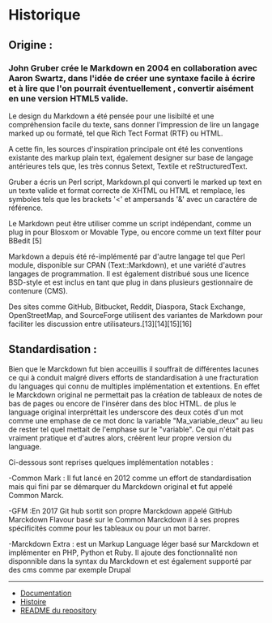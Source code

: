 
# Historique
## Origine :
### John Gruber crée le Markdown en 2004 en collaboration avec Aaron Swartz, dans l'idée de créer une syntaxe  facile à écrire et à lire que l'on pourrait éventuellement , convertir aisément en une version HTML5 valide.

Le design du Markdown a été pensée pour une lisibilté et une compréhension facile du texte, sans donner l'impression de lire un langage marked up ou formaté, tel que Rich Tect Format (RTF) ou HTML.
 
A cette fin, les sources d'inspiration principale ont été les conventions existante des markup plain text, également designer sur base de langage antérieures tels que, les très connus Setext, Textile et reStructuredText.

Gruber a écris un Perl script, Markdown.pl qui converti le marked up text en un texte valide et format correcte de XHTML ou HTML et  remplace, les symboles tels que les brackets '<' et ampersands '&' avec un caractére de référence.

Le Markdown peut être utiliser comme un script indépendant, comme un plug in pour Blosxom or Movable Type, ou encore comme un text filter pour BBedit [5]

Markdown a depuis été ré-implémenté par d'autre langage tel que Perl module, disponible sur CPAN (Text::Markdown), et une variété d'autres langages de programmation.
Il est également distribué sous une licence BSD-style et est inclus en tant que plug in dans plusieurs gestionnaire de contenure (CMS).

Des sites comme  GitHub, Bitbucket, Reddit, Diaspora, Stack Exchange, OpenStreetMap, and SourceForge utilisent des variantes de Markdown pour faciliter les discussion entre utilisateurs.[13][14][15][16]


## Standardisation :

Bien que le Marckdown fut bien acceuillis il souffrait de différentes lacunes ce qui à conduit malgré divers efforts de standardisation à une fracturation du languages qui connu de multiples implémentation et extentions.
En effet le Marckdown original ne permettait pas la création de tableaux de notes de bas de pages ou encore de l'insérer dans des bloc HTML.
de plus le language original interpréttait les underscore des deux cotés d'un mot comme une emphase de ce mot donc la variable "Ma_variable_deux" au lieu de rester tel quel mettait de l'emphase sur le "variable". Ce qui n'était pas vraiment pratique et d'autres alors, créèrent leur propre version du language.


Ci-dessous sont reprises quelques implémentation notables :


-Common Mark : Il fut lancé en 2012 comme un effort de standardisation mais qui fini par se démarquer du Marckdown original et fut appelé Common Marck.

-GFM :En 2017 Git hub sortit son propre Marckdown appelé GitHub Marckdown Flavour basé sur le Common Marckdown il à ses propres spécificités comme pour les tableaux ou pour un mot barrer.

-Marckdown Extra : est un Markup Language léger basé sur Marckdown et implémenter en PHP, Python et Ruby. Il ajoute des fonctionnalité non disponnible dans la syntax du Marckdown et est également supporté par des cms comme par exemple Drupal

  ***
  + [Documentation](https://github.com/jimmyGoossens/MKD-Project/blob/master/Doc/Doc.md)
  + [Histoire](https://github.com/jimmyGoossens/MKD-Project/blob/master/Histoire/Histoire.md)
  + [README du repository](https://github.com/jimmyGoossens/MKD-Project/blob/master/README.md)
